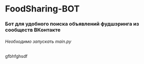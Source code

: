 # FoodSharing-BOT

### Бот для удобного поиска объявлений фудшэринга из сообществ ВКонтакте


###### Необходимо запускать main.py
gfbhfghsdf
